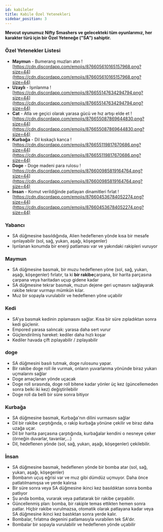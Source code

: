 ```yaml
---
id: kabileler
title: Kabile Özel Yetenekleri
sidebar_position: 3
---
```


**Mevcut oyunumuz Nifty Smashers ve gelecekteki tüm oyunlarımız, her karakter türü için bir Özel Yeteneğe ("SA") sahiptir.**

### Özel Yetenekler Listesi

- **Maymun** - Bumerang muzları atın ![https://cdn.discordapp.com/emojis/876605610165157968.png?size=44](https://cdn.discordapp.com/emojis/876605610165157968.png?size=44)
- **Uzaylı** - Işınlanma ![https://cdn.discordapp.com/emojis/876655147634294794.png?size=44](https://cdn.discordapp.com/emojis/876655147634294794.png?size=44)
- **Cat** - Atla ve geçici olarak yarasa gücü ve hız artışı elde et ![https://cdn.discordapp.com/emojis/876655087869644830.png?size=44](https://cdn.discordapp.com/emojis/876655087869644830.png?size=44)
- **Kurbağa** - Dil kıskaçlı kanca ![https://cdn.discordapp.com/emojis/876655119817670686.png?size=44](https://cdn.discordapp.com/emojis/876655119817670686.png?size=44)
- **Doge** - Doge madeni para rulosu ![https://cdn.discordapp.com/emojis/876600985819164764.png?size=44](https://cdn.discordapp.com/emojis/876600985819164764.png?size=44)
- **İnsan** - Komut verildiğinde patlayan dinamitleri fırlat ![https://cdn.discordapp.com/emojis/876604536784052274.png?size=44](https://cdn.discordapp.com/emojis/876604536784052274.png?size=44)

### Yabancı

- SA düğmesine basıldığında, Alien hedeflenen yönde kısa bir mesafe ışınlayabilir (sol, sağ, yukarı, aşağı, köşegenler)
- Işınlanan konumda bir enerji patlaması var ve yakındaki rakipleri vuruyor

### Maymun

- SA düğmesine basmak, bir muzu hedeflenen yöne (sol, sağ, yukarı, aşağı, köşegenler) fırlatır, ta ki **bir rakibe**çarpana, bir harita parçasına çarpana veya haritadan uçup gidene kadar
- SA düğmesine tekrar basmak, muzun dejene geri uçmasını sağlayarak rakibe tekrar vurmayı mümkün kılar.
- Muz bir sopayla vurulabilir ve hedeflenen yöne uçabilir

### Kedi

- SA'ya basmak kedinin zıplamasını sağlar. Kısa bir süre zıpladıktan sonra kedi güçlenir.
- Empored yarasa salıncak: yarasa daha sert vurur
- Güçlendirilmiş hareket: kediler daha hızlı koşar
- Kediler havada çift zıplayabilir / zıplayabilir

### doge

- SA düğmesini basılı tutmak, doge rulosunu yapar.
- Bir rakibe doge roll ile vurmak, onların yuvarlanma yönünde biraz yukarı uçmalarını sağlar
- Doge amaçlanan yönde uçacak
- Doge roll sırasında, doge roll bitene kadar yönler üç kez (güncellemeden sonra belki iki kez) değiştirilebilir
- Doge roll da belli bir süre sonra bitiyor

### Kurbağa

- SA düğmesine basmak, Kurbağa'nın dilini vurmasını sağlar
- Dil bir rakibe çarptığında, o rakip kurbağa yönüne çekilir ve biraz daha uzağa uçar.
- Dil bir harita parçasına çarptığında, kurbağalar kendini o nesneye çeker (örneğin duvarlar, tavanlar,...)
- Dil, hedeflenen yönde (sol, sağ, yukarı, aşağı, köşegenler) çekilebilir.

### İnsan

- SA düğmesine basmak, hedeflenen yönde bir bomba atar (sol, sağ, yukarı, aşağı, köşegenler)
- Bombanın uçuş eğrisi var ve muz gibi dümdüz uçmuyor. Daha önce patlatılmamışsa ve yerde kalırsa
- Bir süre sonra veya SA düğmesine ikinci kez basıldıktan sonra bomba patlıyor
- Şu anda bomba, vurarak veya patlatarak bir rakibe çarpabilir.
- Güncellenmiş plan: bomba, bir rakiple temas ettikten hemen sonra patlar. Hiçbir rakibe vurulmazsa, otomatik olarak patlayana kadar veya SA düğmesine ikinci kez bastıktan sonra yerde kalır.
- Bombalar, fırlatma degenini patlamasıyla vurabilen tek SA'dır.
- Bombalar bir sopayla vurulabilir ve hedeflenen yönde uçabilir
